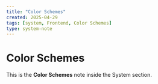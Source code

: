 ```yaml
---
title: "Color Schemes"
created: 2025-04-29
tags: [system, Frontend, Color Schemes]
type: system-note
---
```


# Color Schemes

This is the **Color Schemes** note inside the System section.
